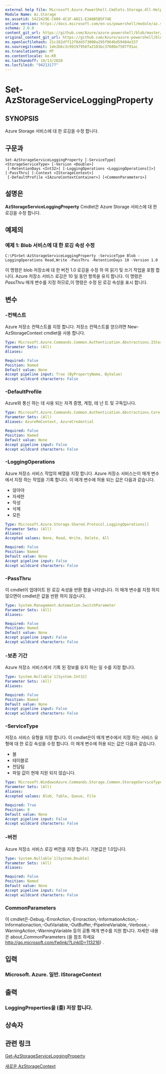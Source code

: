 ```yaml
---
external help file: Microsoft.Azure.PowerShell.Cmdlets.Storage.dll-Help.xml
Module Name: Az.Storage
ms.assetid: 5422429E-C609-4C1F-A021-E2A085B5F74E
online version: https://docs.microsoft.com/en-us/powershell/module/az.storage/set-azstorageserviceloggingproperty
schema: 2.0.0
content_git_url: https://github.com/Azure/azure-powershell/blob/master/src/Storage/Storage.Management/help/Set-AzStorageServiceLoggingProperty.md
original_content_git_url: https://github.com/Azure/azure-powershell/blob/master/src/Storage/Storage.Management/help/Set-AzStorageServiceLoggingProperty.md
ms.openlocfilehash: 21c182dff12f8dd373000a295f964bd59484e337
ms.sourcegitcommit: 1de2b6c3c99197958fa2101bc37680e7507f91ac
ms.translationtype: MT
ms.contentlocale: ko-KR
ms.lasthandoff: 10/13/2020
ms.locfileid: "94213177"
---
```

# Set-AzStorageServiceLoggingProperty

## SYNOPSIS
Azure Storage 서비스에 대 한 로깅을 수정 합니다.

## 구문과

```
Set-AzStorageServiceLoggingProperty [-ServiceType] <StorageServiceType> [-Version <Double>]
 [-RetentionDays <Int32>] [-LoggingOperations <LoggingOperations[]>] [-PassThru] [-Context <IStorageContext>]
 [-DefaultProfile <IAzureContextContainer>] [<CommonParameters>]
```

## 설명은
**AzStorageServiceLoggingProperty** Cmdlet은 Azure Storage 서비스에 대 한 로깅을 수정 합니다.

## 예제의

### 예제 1: Blob 서비스에 대 한 로깅 속성 수정
```
C:\PS>Set-AzStorageServiceLoggingProperty -ServiceType Blob -LoggingOperations Read,Write -PassThru -RetentionDays 10 -Version 1.0
```

이 명령은 blob 저장소에 대 한 버전 1.0 로깅을 수정 하 여 읽기 및 쓰기 작업을 포함 합니다.
Azure 저장소 서비스 로깅은 10 일 동안 항목을 유지 합니다.
이 명령은 *PassThru* 매개 변수를 지정 하므로,이 명령은 수정 된 로깅 속성을 표시 합니다.

## 변수

### -컨텍스트
Azure 저장소 컨텍스트를 지정 합니다.
저장소 컨텍스트를 얻으려면 New-AzStorageContext cmdlet을 사용 합니다.

```yaml
Type: Microsoft.Azure.Commands.Common.Authentication.Abstractions.IStorageContext
Parameter Sets: (All)
Aliases:

Required: False
Position: Named
Default value: None
Accept pipeline input: True (ByPropertyName, ByValue)
Accept wildcard characters: False
```

### -DefaultProfile
Azure와 통신 하는 데 사용 되는 자격 증명, 계정, 테 넌 트 및 구독입니다.

```yaml
Type: Microsoft.Azure.Commands.Common.Authentication.Abstractions.Core.IAzureContextContainer
Parameter Sets: (All)
Aliases: AzureRmContext, AzureCredential

Required: False
Position: Named
Default value: None
Accept pipeline input: False
Accept wildcard characters: False
```

### -LoggingOperations
Azure 저장소 서비스 작업의 배열을 지정 합니다.
Azure 저장소 서비스는이 매개 변수에서 지정 하는 작업을 기록 합니다.
이 매개 변수에 허용 되는 값은 다음과 같습니다.
- 않아야
- 자세한
- 작성
- 삭제
- 모든

```yaml
Type: Microsoft.Azure.Storage.Shared.Protocol.LoggingOperations[]
Parameter Sets: (All)
Aliases:
Accepted values: None, Read, Write, Delete, All

Required: False
Position: Named
Default value: None
Accept pipeline input: False
Accept wildcard characters: False
```

### -PassThru
이 cmdlet이 업데이트 된 로깅 속성을 반환 함을 나타냅니다.
이 매개 변수를 지정 하지 않으면이 cmdlet은 값을 반환 하지 않습니다.

```yaml
Type: System.Management.Automation.SwitchParameter
Parameter Sets: (All)
Aliases:

Required: False
Position: Named
Default value: None
Accept pipeline input: False
Accept wildcard characters: False
```

### -보존 기간
Azure 저장소 서비스에서 기록 된 정보를 유지 하는 일 수를 지정 합니다.

```yaml
Type: System.Nullable`1[System.Int32]
Parameter Sets: (All)
Aliases:

Required: False
Position: Named
Default value: None
Accept pipeline input: False
Accept wildcard characters: False
```

### -ServiceType
저장소 서비스 유형을 지정 합니다.
이 cmdlet은이 매개 변수에서 지정 하는 서비스 유형에 대 한 로깅 속성을 수정 합니다.
이 매개 변수에 허용 되는 값은 다음과 같습니다.
- 블 
- 테이블로
- 전담팀
- 파일 값이 현재 지원 되지 않습니다.

```yaml
Type: Microsoft.WindowsAzure.Commands.Storage.Common.StorageServiceType
Parameter Sets: (All)
Aliases:
Accepted values: Blob, Table, Queue, File

Required: True
Position: 0
Default value: None
Accept pipeline input: False
Accept wildcard characters: False
```

### -버전
Azure 저장소 서비스 로깅 버전을 지정 합니다.
기본값은 1.0입니다.

```yaml
Type: System.Nullable`1[System.Double]
Parameter Sets: (All)
Aliases:

Required: False
Position: Named
Default value: None
Accept pipeline input: False
Accept wildcard characters: False
```

### CommonParameters
이 cmdlet은-Debug,-ErrorAction,-Erroraction,-InformationAction,-Informationaction,-OutVariable,-OutBuffer,-PipelineVariable,-Verbose,-WarningAction,-WarningVariable 등의 공통 매개 변수를 지원 합니다. 자세한 내용은 about_CommonParameters (을 참조 하세요 http://go.microsoft.com/fwlink/?LinkID=113216) .

## 입력

### Microsoft. Azure. 일반. IStorageContext

## 출력

### LoggingProperties을 (를) 저장 합니다.

## 상속자

## 관련 링크

[Get-AzStorageServiceLoggingProperty](./Get-AzStorageServiceLoggingProperty.md)

[새로운 AzStorageContext](./New-AzStorageContext.md)


